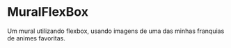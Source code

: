 # MuralFlexBox
Um mural utilizando flexbox, usando imagens de uma das minhas franquias de animes favoritas.
